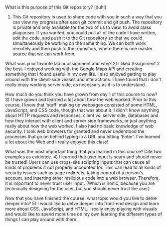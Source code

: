 What is this purpose of this Git repository? (duh!)
1) This Git repository is used to share code with you in such a way that you can view my progress after each git commit and git push. The repository is private and only available for the two of us to view, to avoid class plagiarism. If you wanted, you could pull all of the code I have written, edit the code, and push it to the Git repository so that we could simultaneously be working on the same thing. We can both work remotely and then push to the repository, where there is one master source that we can work from.

What was your favorite lab or assignment and why?
2) I liked Assignment 2 the best. I enjoyed working with the Google Maps API and creating something that I found useful in my own life. I also enjoyed getting to play around with the client-side visuals and interactions. I have found that I don't really enjoy working server side, as necessary as it is to understand.

How much do you think you have grown from day 1 of this course to now?
3) I have grown and learned a lot about how the web worked. Prior to this course, I know that 'stuff' making up webpages consisted of some HTML, JavaScript, and CSS code, though that was about it. I didn't know anything about HTTP requests and responses, client vs. server side, databases and how they interact with client and server side frameworks, or just anything really about how the web worked. I also had no basic knowledge of web security. I took web browsers for granted and never understood the processes that go on behind typing in a URL and hitting 'Enter'. I've learned a lot about the Web and I really enjoyed this class!

What was the most important thing that you learned in this course? Cite two examples as evidence.
4) I learned that user input is scary and should never be trusted! Users can use cross-site scripting inputs that can cause all kinds of problems if not properly accounted for. This can lead to all kinds of security issues such as page redirects, taking control of a person's account, and inserting other malicious code into a web browser. Therefore, it is important to never trust user input. (Which is ironic, because you are technically designing for the user, but you should never trust the user)


Now that you have finished the course, what topic would you like to delve deeper into?
5) I would like to delve deeper into front-end design and learn more about CSS, JavaScript, and HTML. I really enjoy playing with visuals and would like to spend more time on my own learning the different types of things I can play around with there.